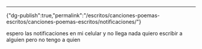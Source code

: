 ---
{"dg-publish":true,"permalink":"/escritos/canciones-poemas-escritos/canciones-poemas-escritos/notificaciones/"}

 

espero las notificaciones en mi celular 
y no llega nada
quiero escribir a alguien 
pero no tengo a quien
